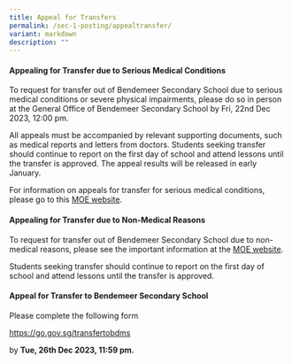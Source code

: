 ```yaml
---
title: Appeal for Transfers
permalink: /sec-1-posting/appealtransfer/
variant: markdown
description: ""
---
```

#### **Appealing for Transfer due to Serious Medical Conditions**

To request for transfer out of Bendemeer Secondary School due to serious medical conditions or severe physical impairments, please do so in person at the General Office of Bendemeer Secondary School by Fri, 22nd Dec 2023, 12:00 pm.


All appeals must be accompanied by relevant supporting documents, such as medical reports and letters from doctors. 
Students seeking transfer should continue to report on the first day of school and attend lessons until the transfer is approved.
The appeal results will be released in early January. 

For information on appeals for transfer for serious medical conditions, please go to this <a target="_blank" href="https://www.moe.gov.sg/secondary/s1-posting/results/appeal-for-school-transfer/">MOE website</a>.


#### **Appealing for Transfer due to Non-Medical Reasons**
To request for transfer out of Bendemeer Secondary School due to non-medical reasons, please see the important information at the <a target="_blank" href="https://www.moe.gov.sg/secondary/s1-posting/results/appeal-for-school-transfer/">MOE website</a>.

Students seeking transfer should continue to report on the first day of school and attend lessons until the transfer is approved.



#### **Appeal for Transfer to Bendemeer Secondary School**
Please complete the following form 

<a target="_blank" href="https://go.gov.sg/transfertobdms">https://go.gov.sg/transfertobdms</a>

by **Tue, 26th Dec 2023, 11:59 pm.**